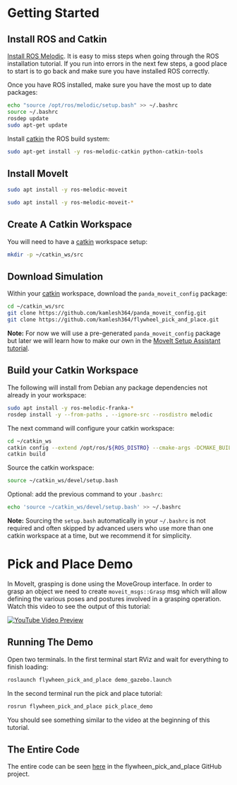 # Getting Started

## Install ROS and Catkin

[Install ROS Melodic](http://wiki.ros.org/melodic/Installation/Ubuntu).
It is easy to miss steps when going through the ROS installation tutorial. If you run into errors in the next few steps, a good place to start is to go back and make sure you have installed ROS correctly.

Once you have ROS installed, make sure you have the most up to date packages:

```bash
echo "source /opt/ros/melodic/setup.bash" >> ~/.bashrc
source ~/.bashrc
rosdep update
sudo apt-get update
```

Install [catkin](http://wiki.ros.org/catkin) the ROS build system:

```bash
sudo apt-get install -y ros-melodic-catkin python-catkin-tools
```

## Install MoveIt

```bash
sudo apt install -y ros-melodic-moveit
```
```bash
sudo apt install -y ros-melodic-moveit-*
```

## Create A Catkin Workspace

You will need to have a [catkin](http://wiki.ros.org/catkin) workspace setup:

```bash
mkdir -p ~/catkin_ws/src
```

## Download Simulation

Within your [catkin](http://wiki.ros.org/catkin) workspace, download the `panda_moveit_config` package:

```bash
cd ~/catkin_ws/src
git clone https://github.com/kamlesh364/panda_moveit_config.git
git clone https://github.com/kamlesh364/flywheel_pick_and_place.git
```

**Note:** For now we will use a pre-generated `panda_moveit_config` package but later we will learn how to make our own in the [MoveIt Setup Assistant tutorial](../setup_assistant/setup_assistant_tutorial.html).

## Build your Catkin Workspace

The following will install from Debian any package dependencies not already in your workspace:

```bash
sudo apt install -y ros-melodic-franka-*
rosdep install -y --from-paths . --ignore-src --rosdistro melodic
```

The next command will configure your catkin workspace:

```bash
cd ~/catkin_ws
catkin config --extend /opt/ros/${ROS_DISTRO} --cmake-args -DCMAKE_BUILD_TYPE=Release
catkin build
```

Source the catkin workspace:

```bash
source ~/catkin_ws/devel/setup.bash
```

Optional: add the previous command to your `.bashrc`:

```bash
echo 'source ~/catkin_ws/devel/setup.bash' >> ~/.bashrc
```

**Note:** Sourcing the `setup.bash` automatically in your `~/.bashrc` is
   not required and often skipped by advanced users who use more than one
   catkin workspace at a time, but we recommend it for simplicity.

# Pick and Place Demo

In MoveIt, grasping is done using the MoveGroup interface. In order to grasp an object we need to create `moveit_msgs::Grasp` msg which will allow defining the various poses and postures involved in a grasping operation.
Watch this video to see the output of this tutorial:

[![YouTube Video Preview](https://img.youtube.com/vi/YOUR_VIDEO_ID/0.jpg)](https://www.youtube.com/watch?v=YOUR_VIDEO_ID)

## Running The Demo

Open two terminals. In the first terminal start RViz and wait for everything to finish loading:

```bash
roslaunch flywheen_pick_and_place demo_gazebo.launch
```

In the second terminal run the pick and place tutorial:

```bash
rosrun flywheen_pick_and_place pick_place_demo
```

You should see something similar to the video at the beginning of this tutorial.

## The Entire Code

The entire code can be seen [here](./pick_place/src/pick_place_demo.cpp) in the flywheen_pick_and_place GitHub project.
